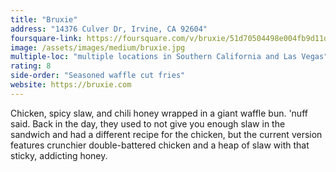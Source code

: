 ```yaml
---
title: "Bruxie"
address: "14376 Culver Dr, Irvine, CA 92604"
foursquare-link: https://foursquare.com/v/bruxie/51d70504498e004fb9d11d99
image: /assets/images/medium/bruxie.jpg
multiple-loc: "multiple locations in Southern California and Las Vegas"
rating: 8
side-order: "Seasoned waffle cut fries"
website: https://bruxie.com
---
```


Chicken, spicy slaw, and chili honey wrapped in a giant waffle bun. 'nuff said. Back in the day, they used to not give
you enough slaw in the sandwich and had a different recipe for the chicken, but the current version features crunchier
double-battered chicken and a heap of slaw with that sticky, addicting honey.
